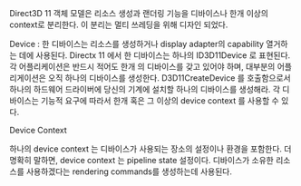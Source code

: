 

Direct3D 11 객체 모델은 리소스 생성과 랜더링 기능을 디바이스나 한개 이상의 context로 분리한다. 이 분리는 멀티 쓰레딩을 위해 디자인 되었다.

Device
: 한 디바이스는 리소스를 생성하거나 display adapter의 capability 열거하는 데에 사용된다. Directx 11 에서 한 디바이스는 하나의 ID3D11Device 로 표현된다.
각 어플리케이션은 반드시 적어도 한개 의 디바이스를 갖고 있어야 하며, 대부분의 어플리게이션은 오직 하나의 디바이스를 생성한다. D3D11CreateDevice 를 호출함으로서  하나의 하드웨어 드라이버에 당신의 기계에 설치할 하나의 디바이스를 생성해라. 각 디바이스는 기능적 요구에 따라서 한개 혹은 그 이상의 device context 를 사용할 수 있다. 

Device Context

하나의 device context 는 디바이스가 사용되는 장소의 설정이나 환경을 포함한다. 더 명확히 말하면, device context 는 pipeline state 설정이다. 디바이스가 소유한 리소스를 사용하겠다는 rendering commands를 생성하는데 사용된다. 